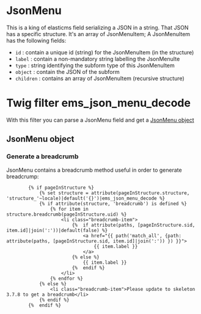 # JsonMenu

This is a king of elasticms field serializing a JSON in a string. That JSON has a specific structure. It's an array of JsonMenuItem; A JsonMenuItem has the following fields:
 - `id` : contain a unique id (string) for the JsonMenuItem (in the structure)
 - `label` : contain a non-mandatory string labelling the JsonMenuIte
 - `type` : string identifying the subform type of this JsonMenuItem 
 - `object` : contain the JSON of the subform
 - `children` : contains an array of JsonMenuItem (recursive structure)

# Twig filter ems_json_menu_decode

With this filter you can parse a JsonMenu field and get a [JsonMenu object](../src/Json/JsonMenu.php)

## JsonMenu object

### Generate a breadcrumb

JsonMenu contains a breadcrumb method useful in order to generate breadcrump:

```twig
        {% if pageInStructure %}
            {% set structure = attribute(pageInStructure.structure, 'structure_'~locale)|default('{}')|ems_json_menu_decode %}
            {% if attribute(structure, 'breadcrumb') is defined %}
                {% for item in structure.breadcrumb(pageInStructure.uid) %}
                    <li class="breadcrumb-item">
                        {%  if attribute(paths, [pageInStructure.sid, item.id]|join(':'))|default(false) %}
                            <a href="{{ path('match_all', {path: attribute(paths, [pageInStructure.sid, item.id]|join(':')) }) }}">
                                {{ item.label }}
                            </a>
                        {% else %}
                            {{ item.label }}
                        {%  endif %}
                    </li>
                {% endfor %}
            {% else %}
                <li class="breadcrumb-item">Please update to skeleton 3.7.8 to get a breadcrumb</li>
            {% endif %}
        {%  endif %}
```
